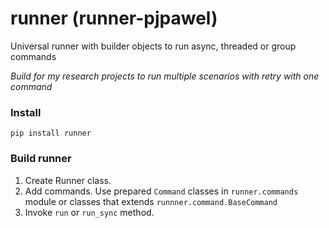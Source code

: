 # runner (runner-pjpawel)
Universal runner with builder objects to run async, threaded or group commands

*Build for my research projects to run multiple scenarios with retry with one command*

### Install
```shell
pip install runner
```

### Build runner
1. Create Runner class.
2. Add commands. Use prepared `Command` classes in `runner.commands` module or classes that extends `runnner.command.BaseCommand`
3. Invoke `run` or `run_sync` method.


